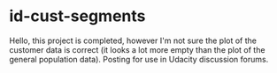# id-cust-segments
Hello, this project is completed, however I'm not sure the plot of the customer data is correct (it looks a lot more empty than the plot of the general population data). Posting for use in Udacity discussion forums.
